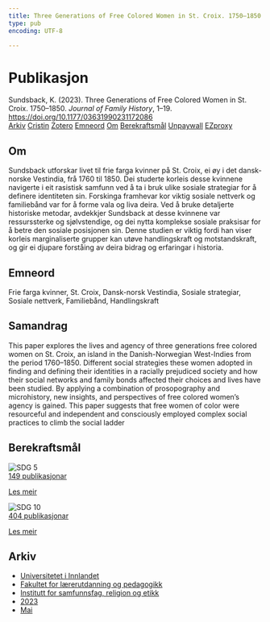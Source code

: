 ```yaml
---
title: Three Generations of Free Colored Women in St. Croix. 1750–1850
type: pub
encoding: UTF-8

---
```

<h1>Publikasjon</h1>
<article id="csl-bib-container-HEN9S5GL" class="csl-bib-container">
  <div class="csl-bib-body"> <div class="csl-entry">Sundsback, K. (2023). Three Generations of Free Colored Women in St. Croix. 1750–1850. <i>Journal of Family History</i>, 1–19. <a href="https://doi.org/10.1177/03631990231172086">https://doi.org/10.1177/03631990231172086</a></div> </div>
  <div class="csl-bib-buttons">
    <a href="#taxonomy-article-HEN9S5GL" alt="archive" class="csl-bib-button">Arkiv</a>
    <a href="https://app.cristin.no/results/show.jsf?id=2148920" alt="Cristin" class="csl-bib-button">Cristin</a>
    <a href="http://zotero.org/groups/5881554/items/HEN9S5GL" alt="Zotero" class="csl-bib-button">Zotero</a>
    <a href="#keywords-article-HEN9S5GL" alt="keywords" class="csl-bib-button">Emneord</a>
    <a href="#about-article-HEN9S5GL" alt="about_pub" class="csl-bib-button">Om</a>
    <a href="#sdg-article-HEN9S5GL" alt="sdg" class="csl-bib-button">Berekraftsmål</a>
    <a href="https://doi.org/10.1177/03631990231172086" alt="Unpaywall" class="csl-bib-button">Unpaywall</a>
    <a href="https://doi.org/10.1177/03631990231172086" alt="EZproxy" class="csl-bib-button">EZproxy</a>
  </div>
  <div id="csl-bib-meta-container-HEN9S5GL"></div>
</article>
<div id="csl-bib-meta-HEN9S5GL" class="csl-bib-meta">
  <article id="about-article-HEN9S5GL" class="about_pub-article">
    <h1>Om</h1>
    Sundsback utforskar livet til frie farga kvinner på St. Croix, ei øy i det dansk-norske Vestindia, frå 1760 til 1850. Dei studerte korleis desse kvinnene navigerte i eit rasistisk samfunn ved å ta i bruk ulike sosiale strategiar for å definere identiteten sin. Forskinga framhevar kor viktig sosiale nettverk og familiebånd var for å forme vala og liva deira. Ved å bruke detaljerte historiske metodar, avdekkjer Sundsback at desse kvinnene var ressurssterke og sjølvstendige, og dei nytta komplekse sosiale praksisar for å betre den sosiale posisjonen sin. Denne studien er viktig fordi han viser korleis marginaliserte grupper kan utøve handlingskraft og motstandskraft, og gir ei djupare forståing av deira bidrag og erfaringar i historia.
  </article>
  <article id="keywords-article-HEN9S5GL" class="keywords-article">
    <h1>Emneord</h1>
    Frie farga kvinner, St. Croix, Dansk-norsk Vestindia, Sosiale strategiar, Sosiale nettverk, Familiebånd, Handlingskraft
  </article>
  <article id="abstract-article-HEN9S5GL" class="abstract-article">
    <h1>Samandrag</h1>
    This paper explores the lives and agency of three generations free colored women on St. Croix, an 
island in the Danish-Norwegian West-Indies from the period 1760–1850. Different social strategies 
these women adopted in finding and defining their identities in a racially prejudiced society and how 
their social networks and family bonds affected their choices and lives have been studied. By applying a combination of prosopography and microhistory, new insights, and perspectives of free colored women’s agency is gained. This paper suggests that free women of color were resourceful 
and independent and consciously employed complex social practices to climb the social ladder
  </article>
  <article id="sdg-article-HEN9S5GL" class="sdg-article">
    <h1>Berekraftsmål</h1>
    <div class="sdg-container"><div id="sdg5" class="sdg">
        <img src="{{< params subfolder >}}images/sdg/sdg05_nn.png" class="image" alt="SDG 5">
        <div class="sdg-overlay">
          <a href="{{< params subfolder >}}nn/archive/?sdg=5#archive" class="sdg-publication-count"><span>149</span> publikasjonar</a>
          <p><a href="https://fn.no/om-fn/fns-baerekraftsmaal/likestilling-mellom-kjoennene?lang=nno-NO" class="sdg-read-more">Les meir</a></p>
        </div>
      </div> <div id="sdg10" class="sdg">
        <img src="{{< params subfolder >}}images/sdg/sdg10_nn.png" class="image" alt="SDG 10">
        <div class="sdg-overlay">
          <a href="{{< params subfolder >}}nn/archive/?sdg=10#archive" class="sdg-publication-count"><span>404</span> publikasjonar</a>
          <p><a href="https://fn.no/om-fn/fns-baerekraftsmaal/mindre-ulikhet?lang=nno-NO" class="sdg-read-more">Les meir</a></p>
        </div>
      </div></div>
  </article>
  <article id="taxonomy-article-HEN9S5GL" class="taxonomy-article">
    <h1>Arkiv</h1>
    <ul>
      <li><a href="{{< params subfolder >}}nn/archive/?key=3DCRN523">Universitetet i Innlandet</a></li>
      <li><a href="{{< params subfolder >}}nn/archive/?key=WYNZA47F">Fakultet for lærerutdanning og pedagogikk</a></li>
      <li><a href="{{< params subfolder >}}nn/archive/?key=XY7UYWKQ">Institutt for samfunnsfag, religion og etikk</a></li>
      <li><a href="{{< params subfolder >}}nn/archive/?key=A558FPGR">2023</a></li>
      <li><a href="{{< params subfolder >}}nn/archive/?key=FZNIDRMQ">Mai</a></li>
    </ul>
  </article>
</div>
